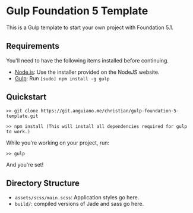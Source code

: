 # Gulp Foundation 5 Template

This is a Gulp template to start your own project with Foundation 5.1.

## Requirements

You'll need to have the following items installed before continuing.

  * [Node.js](http://nodejs.org): Use the installer provided on the NodeJS website.
  * [Gulp](http://gulpjs.com/): Run `[sudo] npm install -g gulp`

## Quickstart

`>> git clone https://git.anguiano.me/christian/gulp-foundation-5-template.git`

`>> npm install (This will install all dependencies required for gulp to work.)
`

While you're working on your project, run:

`>> gulp`

And you're set!

## Directory Structure

  * `assets/scss/main.scss`: Application styles go here.
  * `build/`: compiled versions of Jade and sass go here.
